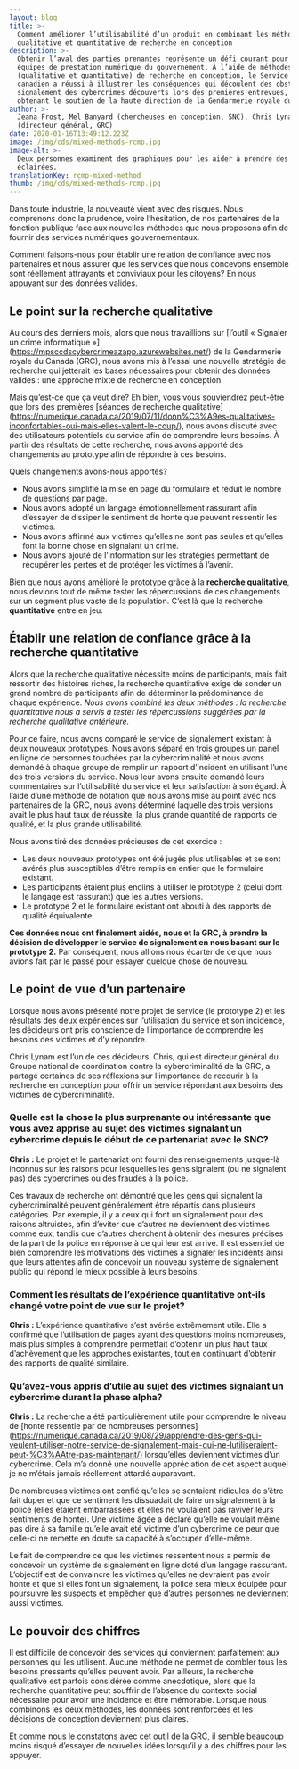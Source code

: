 ```yaml
---
layout: blog
title: >-
  Comment améliorer l’utilisabilité d’un produit en combinant les méthodes
  qualitative et quantitative de recherche en conception
description: >-
  Obtenir l’aval des parties prenantes représente un défi courant pour les
  équipes de prestation numérique du gouvernement. À l’aide de méthodes mixtes
  (qualitative et quantitative) de recherche en conception, le Service numérique
  canadien a réussi à illustrer les conséquences qui découlent des obstacles au
  signalement des cybercrimes découverts lors des premières entrevues, tout en
  obtenant le soutien de la haute direction de la Gendarmerie royale du Canada.
author: >-
  Jeana Frost, Mel Banyard (chercheuses en conception, SNC), Chris Lynam
  (directeur général, GRC)
date: 2020-01-16T13:49:12.223Z
image: /img/cds/mixed-methods-rcmp.jpg
image-alt: >-
  Deux personnes examinent des graphiques pour les aider à prendre des décisions
  éclairées.
translationKey: rcmp-mixed-method
thumb: /img/cds/mixed-methods-rcmp.jpg
---
```

Dans toute industrie, la nouveauté vient avec des risques. Nous comprenons donc la prudence, voire l’hésitation, de nos partenaires de la fonction publique face aux nouvelles méthodes que nous proposons afin de fournir des services numériques gouvernementaux.  

Comment faisons-nous pour établir une relation de confiance avec nos partenaires et nous assurer que les services que nous concevons ensemble sont réellement attrayants et conviviaux pour les citoyens? En nous appuyant sur des données valides. 

## Le point sur la recherche qualitative
Au cours des derniers mois, alors que nous travaillions sur [l’outil « Signaler un crime informatique »] (https://mpsccdscybercrimeazapp.azurewebsites.net/) de la Gendarmerie royale du Canada (GRC), nous avons mis à l’essai une nouvelle stratégie de recherche qui jetterait les bases nécessaires pour obtenir des données valides : une approche mixte de recherche en conception. 

Mais qu’est-ce que ça veut dire? Eh bien, vous vous souviendrez peut-être que lors des premières [séances de recherche qualitative] (https://numerique.canada.ca/2019/07/11/donn%C3%A9es-qualitatives-inconfortables-oui-mais-elles-valent-le-coup/), nous avons discuté avec des utilisateurs potentiels du service afin de comprendre leurs besoins. À partir des résultats de cette recherche, nous avons apporté des changements au prototype afin de répondre à ces besoins. 

Quels changements avons-nous apportés?
* Nous avons simplifié la mise en page du formulaire et réduit le nombre de questions par page. 
* Nous avons adopté un langage émotionnellement rassurant afin d’essayer de dissiper le sentiment de honte que peuvent ressentir les victimes. 
* Nous avons affirmé aux victimes qu’elles ne sont pas seules et qu’elles font la bonne chose en signalant un crime. 
* Nous avons ajouté de l’information sur les stratégies permettant de récupérer les pertes et de protéger les victimes à l’avenir. 

Bien que nous ayons amélioré le prototype grâce à la **recherche qualitative**, nous devions tout de même tester les répercussions de ces changements sur un segment plus vaste de la population. C’est là que la recherche **quantitative** entre en jeu. 

## Établir une relation de confiance grâce à la recherche quantitative 

Alors que la recherche qualitative nécessite moins de participants, mais fait ressortir des histoires riches, la recherche quantitative exige de sonder un grand nombre de participants afin de déterminer la prédominance de chaque expérience. *Nous avons combiné les deux méthodes : la recherche quantitative nous a servis à tester les répercussions suggérées par la recherche qualitative antérieure.*

Pour ce faire, nous avons comparé le service de signalement existant à deux nouveaux prototypes. Nous avons séparé en trois groupes un panel en ligne de personnes touchées par la cybercriminalité et nous avons demandé à chaque groupe de remplir un rapport d’incident en utilisant l’une des trois versions du service. Nous leur avons ensuite demandé leurs commentaires sur l’utilisabilité du service et leur satisfaction à son égard. À l’aide d’une méthode de notation que nous avons mise au point avec nos partenaires de la GRC, nous avons déterminé laquelle des trois versions avait le plus haut taux de réussite, la plus grande quantité de rapports de qualité, et la plus grande utilisabilité.

Nous avons tiré des données précieuses de cet exercice :
* Les deux nouveaux prototypes ont été jugés plus utilisables et se sont avérés plus susceptibles d’être remplis en entier que le formulaire existant.
* Les participants étaient plus enclins à utiliser le prototype 2 (celui dont le langage est rassurant) que les autres versions.
* Le prototype 2 et le formulaire existant ont abouti à des rapports de qualité équivalente.

**Ces données nous ont finalement aidés, nous et la GRC, à prendre la décision de développer le service de signalement en nous basant sur le prototype 2.** Par conséquent, nous allions nous écarter de ce que nous avions fait par le passé pour essayer quelque chose de nouveau.

## Le point de vue d’un partenaire
Lorsque nous avons présenté notre projet de service (le prototype 2) et les résultats des deux expériences sur l’utilisation du service et son incidence, les décideurs ont pris conscience de l’importance de comprendre les besoins des victimes et d’y répondre.

Chris Lynam est l’un de ces décideurs. Chris, qui est directeur général du Groupe national de coordination contre la cybercriminalité de la GRC, a partagé certaines de ses réflexions sur l’importance de recourir à la recherche en conception pour offrir un service répondant aux besoins des victimes de cybercriminalité.

### Quelle est la chose la plus surprenante ou intéressante que vous avez apprise au sujet des victimes signalant un cybercrime depuis le début de ce partenariat avec le SNC?
 
**Chris :** Le projet et le partenariat ont fourni des renseignements jusque-là inconnus sur les raisons pour lesquelles les gens signalent (ou ne signalent pas) des cybercrimes ou des fraudes à la police.
 
Ces travaux de recherche ont démontré que les gens qui signalent la cybercriminalité peuvent généralement être répartis dans plusieurs catégories. Par exemple, il y a ceux qui font un signalement pour des raisons altruistes, afin d’éviter que d’autres ne deviennent des victimes comme eux, tandis que d’autres cherchent à obtenir des mesures précises de la part de la police en réponse à ce qui leur est arrivé. Il est essentiel de bien comprendre les motivations des victimes à signaler les incidents ainsi que leurs attentes afin de concevoir un nouveau système de signalement public qui répond le mieux possible à leurs besoins.

### Comment les résultats de l’expérience quantitative ont-ils changé votre point de vue sur le projet?

**Chris :** L’expérience quantitative s’est avérée extrêmement utile. Elle a confirmé que l’utilisation de pages ayant des questions moins nombreuses, mais plus simples à comprendre permettait d’obtenir un plus haut taux d’achèvement que les approches existantes, tout en continuant d’obtenir des rapports de qualité similaire.

### Qu’avez-vous appris d’utile au sujet des victimes signalant un cybercrime durant la phase alpha?
 
**Chris :** La recherche a été particulièrement utile pour comprendre le niveau de [honte ressentie par de nombreuses personnes] (https://numerique.canada.ca/2019/08/29/apprendre-des-gens-qui-veulent-utiliser-notre-service-de-signalement-mais-qui-ne-lutiliseraient-peut-%C3%AAtre-pas-maintenant/) lorsqu’elles deviennent victimes d’un cybercrime. Cela m’a donné une nouvelle appréciation de cet aspect auquel je ne m’étais jamais réellement attardé auparavant.
 
De nombreuses victimes ont confié qu’elles se sentaient ridicules de s’être fait duper et que ce sentiment les dissuadait de faire un signalement à la police (elles étaient embarrassées et elles ne voulaient pas raviver leurs sentiments de honte). Une victime âgée a déclaré qu’elle ne voulait même pas dire à sa famille qu’elle avait été victime d’un cybercrime de peur que celle-ci ne remette en doute sa capacité à s’occuper d’elle-même.
 
Le fait de comprendre ce que les victimes ressentent nous a permis de concevoir un système de signalement en ligne doté d’un langage rassurant. L’objectif est de convaincre les victimes qu’elles ne devraient pas avoir honte et que si elles font un signalement, la police sera mieux équipée pour poursuivre les suspects et empêcher que d’autres personnes ne deviennent aussi victimes.

## Le pouvoir des chiffres
Il est difficile de concevoir des services qui conviennent parfaitement aux personnes qui les utilisent. Aucune méthode ne permet de combler tous les besoins pressants qu’elles peuvent avoir. Par ailleurs, la recherche qualitative est parfois considérée comme anecdotique, alors que la recherche quantitative peut souffrir de l’absence du contexte social nécessaire pour avoir une incidence et être mémorable. Lorsque nous combinons les deux méthodes, les données sont renforcées et les décisions de conception deviennent plus claires.

Et comme nous le constatons avec cet outil de la GRC, il semble beaucoup moins risqué d’essayer de nouvelles idées lorsqu’il y a des chiffres pour les appuyer.

